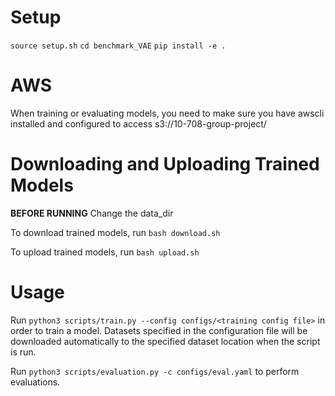 # Setup
`source setup.sh`
`cd benchmark_VAE`
`pip install -e .`


# AWS
When training or evaluating models, you need to make sure you have awscli installed and configured to access s3://10-708-group-project/

# Downloading and Uploading Trained Models
**BEFORE RUNNING** Change the data_dir

To download trained models, run `bash download.sh` 

To upload trained models, run `bash upload.sh`

# Usage
Run `python3 scripts/train.py --config configs/<training config file>` in order to train a model.  Datasets specified in the configuration file will be downloaded automatically to the specified dataset location when the script is run.

Run `python3 scripts/evaluation.py -c configs/eval.yaml` to perform evaluations.

